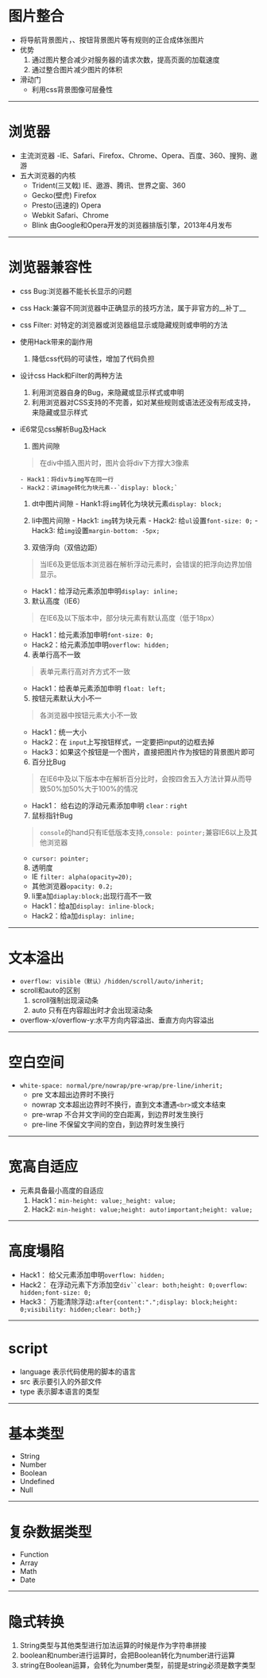 # 图片整合
- 将导航背景图片，、按钮背景图片等有规则的正合成体张图片
- 优势
  1. 通过图片整合减少对服务器的请求次数，提高页面的加载速度
  2. 通过整合图片减少图片的体积
- 滑动门
  - 利用css背景图像可层叠性

---

# 浏览器
- 主流浏览器
  -IE、Safari、Firefox、Chrome、Opera、百度、360、搜狗、遨游
- 五大浏览器的内核
  - Trident(三叉戟) IE、遨游、腾讯、世界之窗、360
  - Gecko(壁虎) Firefox
  - Presto(迅速的)  Opera
  - Webkit  Safari、Chrome
  - Blink  由Google和Opera开发的浏览器排版引擎，2013年4月发布
---

# 浏览器兼容性
  - css Bug:浏览器不能长长显示的问题
  - css Hack:兼容不同浏览器中正确显示的技巧方法，属于非官方的__补丁__
  - css Filter: 对特定的浏览器或浏览器组显示或隐藏规则或申明的方法
  - 使用Hack带来的副作用
    1. 降低css代码的可读性，增加了代码负担
  - 设计css Hack和Filter的两种方法
    1. 利用浏览器自身的Bug，来隐藏或显示样式或申明
    2. 利用浏览器对CSS支持的不完善，如对某些规则或语法还没有形成支持，来隐藏或显示样式

  - iE6常见css解析Bug及Hack
    1. 图片间隙
    > 在div中插入图片时，图片会将div下方撑大3像素

        - Hack1：将div与img写在同一行
        - Hack2：讲image转化为块元素--`display: block;`

      1. dt中图片间隙
        - Hank1:将`img`转化为块状元素`display: block;`
      2. li中图片间隙
        - Hack1: `img`转为块元素
        - Hack2: 给`ul`设置`font-size: 0;`
        - Hack3: 给`img`设置`margin-bottom: -5px;`

    2. 双倍浮向（双倍边距）
    > 当IE6及更低版本浏览器在解析浮动元素时，会错误的把浮向边界加倍显示。

      - Hack1：给浮动元素添加申明`display: inline;`
    3. 默认高度（IE6）
    > 在IE6及以下版本中，部分块元素有默认高度（低于18px）

      - Hack1：给元素添加申明`font-size: 0;`
      - Hack2：给元素添加申明`overflow: hidden;`
    4. 表单行高不一致
      > 表单元素行高对齐方式不一致

      - Hack1：给表单元素添加申明 `float: left;`
    5. 按钮元素默认大小不一
      > 各浏览器中按钮元素大小不一致

      - Hack1：统一大小
      - Hack2：在 `input`上写按钮样式，一定要把input的边框去掉
      - Hack3：如果这个按钮是一个图片，直接把图片作为按钮的背景图片即可
    6. 百分比Bug
    > 在IE6中及以下版本中在解析百分比时，会按四舍五入方法计算从而导致50%加50%大于100%的情况

      - Hack1： 给右边的浮动元素添加申明
        `clear：right`
    7. 鼠标指针Bug
      > `console`的hand只有IE低版本支持,`console: pointer;`兼容IE6以上及其他浏览器

      - `cursor: pointer;`
    8. 透明度
      - IE `filter: alpha(opacity=20);`
      - 其他浏览器`opacity: 0.2;`
    9. li里a加`diaplay:block;`出现行高不一致
      - Hack1：给a加`display: inline-block;`
      - Hack2：给a加`display: inline;`

---
# 文本溢出
  - `overflow: visible（默认）/hidden/scroll/auto/inherit;`
  - scroll和auto的区别
    1. scroll强制出现滚动条
    2. auto 只有在内容超出时才会出现滚动条
  - overflow-x/overflow-y:水平方向内容溢出、垂直方向内容溢出
---
# 空白空间
- `white-space: normal/pre/nowrap/pre-wrap/pre-line/inherit;`
  - pre 文本超出边界时不换行
  - nowrap 文本超出边界时不换行，直到文本遭遇`<br>`或文本结束
  - pre-wrap 不合并文字间的空白距离，到边界时发生换行
  - pre-line 不保留文字间的空白，到边界时发生换行
---
# 宽高自适应
  - 元素具备最小高度的自适应
    1. Hack1：`min-height: value;_height: value;`
    2. Hack2: `min-height: value;height: auto!important;height: value;`
---
# 高度塌陷
- Hack1： 给父元素添加申明`overflow: hidden;`
- Hack2： 在浮动元素下方添加空`div``clear: both;height: 0;overflow: hidden;font-size: 0;`
- Hack3： 万能清除浮动`:after{content:".";display: block;height: 0;visibility: hidden;clear: both;}`
---
# script
  - language 表示代码使用的脚本的语言
  - src 表示要引入的外部文件
  - type 表示脚本语言的类型
---
# 基本类型
  - String
  - Number
  - Boolean
  - Undefined
  - Null
---
# 复杂数据类型
  - Function
  - Array
  - Math
  - Date
---
# 隐式转换
  1. String类型与其他类型进行加法运算的时候是作为字符串拼接
  2. boolean和number进行运算时，会把Boolean转化为number进行运算
  3. string在Boolean运算，会转化为number类型，前提是string必须是数字类型
